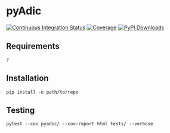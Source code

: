 # pyAdic

[![Continuous Integration Status](https://github.com/GDeLaurentis/pyadic/actions/workflows/continuous_integration.yml/badge.svg)](https://github.com/GDeLaurentis/pyadic/actions)
[![Coverage](https://img.shields.io/badge/Coverage-79%25-yellow?labelColor=2a2f35)](https://github.com/GDeLaurentis/pyadic/actions)
[![PyPI Downloads](https://img.shields.io/pypi/dm/pyadic.svg?label=PyPI%20downloads)](https://pypi.org/project/pyadic/)

## Requirements
```
?
```

## Installation
```
pip install -e path/to/repo
```

## Testing

```
pytest --cov pyadic/ --cov-report html tests/ --verbose
```

